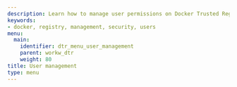 ```yaml
---
description: Learn how to manage user permissions on Docker Trusted Registry.
keywords:
- docker, registry, management, security, users
menu:
  main:
    identifier: dtr_menu_user_management
    parent: workw_dtr
    weight: 80
title: User management
type: menu
---
```

